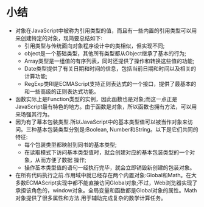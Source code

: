 # 小结
- 对象在JavaScript中被称为引用类型的值，而且有一些内置的引用类型可以用来创建特定的对象，现简要总结如下:
    - 引用类型与传统面向对象程序设计中的类相似，但实现不同;
    - object是一个基础类型，其他所有类型都从Object继承了基本的行为;
    - Array类型是一组值的有序列表，同时还提供了操作和转换这些值的功能;
    - Date类型提供了有关日期和时间的信息，包括当前日期和时间以及相关的计算功能;
    - RegExp类RI是ECMAScript支持正则表达式的一个接口，提供了最基本的和一些高级的正则表达式功能。
- 函数实际上是Function类型的实例，因此函数也是对象;而这一点正是JavaScript最有特色的地方。由于函数是对象，所以函数也拥有方法，可以用来场强其行为。
- 因为有了幕本包装类型.所以JavaScript中的基本类型值可以被当作对象来访问。三种基本包装类型分别是:Boolean, Number和String。以下是它们共同的特征:
    - 每个包装类型都映射到同书的基本类型;
    - 在读取模式下访问基本类型值时，就会创建对应的基本包装类型的一个对象，从而方便了数据
      操作;
    - 操作荃本类型值的语句一经执行完毕，就会立即销毁新创建的包装对象。
- 在所有代码执行之前.作用域中就已经存在两个内置对象:Global和Math。在大多数ECMAScript实现中都不能直接访问Global对象;不过，Web浏览器实现了承担该角色的，window对象。全局变量和函数都是Global对象的属性。Math对象提供了很多属性和方法.用于辅助完成复杂的数学计算任务。
